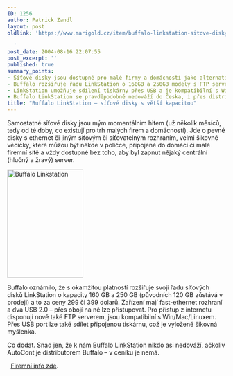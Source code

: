 ```yaml
---
ID: 1256
author: Patrick Zandl
layout: post
oldlink: 'https://www.marigold.cz/item/buffalo-linkstation-sitove-disky-s-vetsi-kapacitou

  '
post_date: 2004-08-16 22:07:55
post_excerpt: ''
published: true
summary_points:
- Síťové disky jsou dostupné pro malé firmy a domácnosti jako alternativa serverů.
- Buffalo rozšiřuje řadu LinkStation o 160GB a 250GB modely s FTP serverem.
- LinkStation umožňuje sdílení tiskárny přes USB a je kompatibilní s Win/Mac/Linux.
- Buffalo LinkStation se pravděpodobně nedováží do Česka, i přes distributora AutoCont.
title: "Buffalo LinkStation – síťové disky s větší kapacitou"
---
```


<p>

Samostatné síťové disky jsou mým momentálním hitem (už několik měsíců, tedy od té doby, co existují pro trh malých firem a domácností). Jde o pevné disky s ethernet či jiným síťovým či síťovatelným rozhraním, velmi šikovné věcičky, které můžou být někde v poličce, připojené do domácí či malé firemní sítě a vždy dostupné bez toho, aby byl zapnut nějaký centrální (hlučný a žravý) server.</p>

<div class="rightbox"><img src="/wp-content/uploads/20040816-buffalo-linkstation.jpg" alt="Buffalo Linkstation" width="175" height="250" /></div><p>

Buffalo oznámilo, že s okamžitou platností rozšiřuje svoji řadu síťových disků LinkStation o kapacity 160 GB a 250 GB (původních 120 GB zůstává v prodeji) a to za ceny 299 či 399 dolarů. Zařízení mají fast-ethernet rozhraní a dva USB 2.0 &#8211; přes obojí na ně lze přistupovat. Pro přístup z internetu disponují nově také FTP serverem, jsou kompatibilní s Win/Mac/Linuxem. Přes USB port lze také sdílet připojenou tiskárnu, což je vyloženě šikovná myšlenka. </p>

<p>
Co dodat. Snad jen, že k nám Buffalo LinkStation nikdo asi nedováží, ačkoliv AutoCont je distributorem Buffalo &#8211; v ceníku je nemá. </p>

<p>
  <a href="http://www.buffalotech.com/products/product-detail.php?productid=71&amp;categoryid=16">Firemní info zde</a>.</p>
